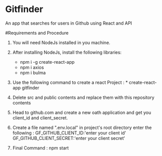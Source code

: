 # Gitfinder

An app that searches for users in Github using React and API

#Requirements and Procedure

1. You will need NodeJs installed in you machine.

2. After installing NodeJs, install the following libraries:

   - npm i -g create-react-app
   - npm i axios
   - npm i bulma

3. Use the following command to create a react Project : \* create-react-app gitfinder

4. Delete src and public contents and replace them with this repository contents

5. Head to github.com and create a new oath application and get you client_id and client_secret.

6. Create a file named ".env.local" in project's root directory enter the following :
   GF_GITHUB_CLIENT_ID:'enter your client id'
   GF_GITHUB_CLIENT_SECRET:'enter your client secret'

7. Final Command : npm start
